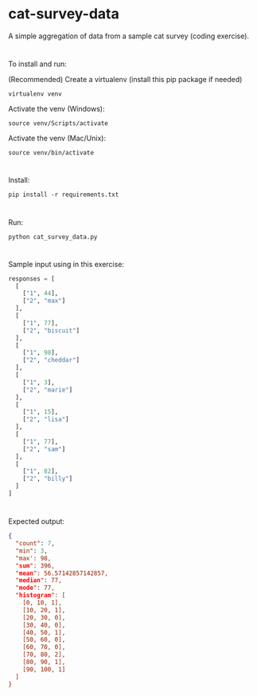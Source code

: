 # cat-survey-data
A simple aggregation of data from a sample cat survey (coding exercise).
#
To install and run:

(Recommended) Create a virtualenv (install this pip package if needed)
```
virtualenv venv
```
Activate the venv (Windows):
```
source venv/Scripts/activate
```
Activate the venv (Mac/Unix):
```
source venv/bin/activate
```
#

Install:
```
pip install -r requirements.txt
```
#
Run:
```
python cat_survey_data.py
```
#
Sample input using in this exercise: 

```python
responses = [
  [
    ["1", 44],
    ["2", "max"]
  ],
  [
    ["1", 77],
    ["2", "biscuit"]
  ],
  [
    ["1", 98],
    ["2", "cheddar"]
  ],
  [
    ["1", 3],
    ["2", "marie"]
  ],
  [
    ["1", 15],
    ["2", "lisa"]
  ],
  [
    ["1", 77],
    ["2", "sam"]
  ],
  [
    ["1", 82],
    ["2", "billy"]
  ]
]
```
#
Expected output:

```json
{
  "count": 7,
  "min": 3,
  "max': 98,
  "sum": 396,
  "mean": 56.57142857142857,
  "median": 77,
  "mode": 77,
  "histogram": [
    [0, 10, 1],
    [10, 20, 1],
    [20, 30, 0],
    [30, 40, 0],
    [40, 50, 1],
    [50, 60, 0],
    [60, 70, 0],
    [70, 80, 2],
    [80, 90, 1],
    [90, 100, 1]
  ]
}
```